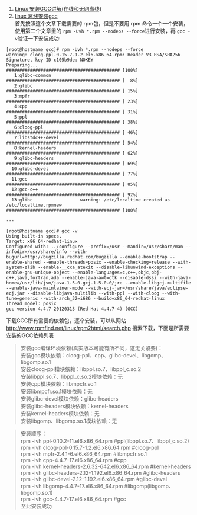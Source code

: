 1. [Linux 安装GCC讲解(在线和无网离线)](https://www.cnblogs.com/xuliangxing/p/7132018.html)  
2. [linux 离线安装gcc](https://blog.csdn.net/hjbcww/article/details/72761066)  
首先按照这个文章下载需要的 rpm包，但是不要用 rpm 命令一个一个安装，使用第二个文章里的 `rpm -Uvh *.rpm --nodeps --force`进行安装，再 `gcc -v`验证一下安装成功:

```
[root@hostname gcc]# rpm -Uvh *.rpm --nodeps --force
warning: cloog-ppl-0.15.7-1.2.el6.x86_64.rpm: Header V3 RSA/SHA256 Signature, key ID c105b9de: NOKEY
Preparing...                ########################################### [100%]
   1:glibc-common           ########################################### [  8%]
   2:glibc                  ########################################### [ 15%]
   3:mpfr                   ########################################### [ 23%]
   4:cpp                    ########################################### [ 31%]
   5:ppl                    ########################################### [ 38%]
   6:cloog-ppl              ########################################### [ 46%]
   7:libstdc++-devel        ########################################### [ 54%]
   8:kernel-headers         ########################################### [ 62%]
   9:glibc-headers          ########################################### [ 69%]
  10:glibc-devel            ########################################### [ 77%]
  11:gcc                    ########################################### [ 85%]
  12:gcc-c++                ########################################### [ 92%]
  13:glibc                  warning: /etc/localtime created as /etc/localtime.rpmnew
########################################### [100%]

---

[root@hostname gcc]# gcc -v
Using built-in specs.
Target: x86_64-redhat-linux
Configured with: ../configure --prefix=/usr --mandir=/usr/share/man --infodir=/usr/share/info --with-bugurl=http://bugzilla.redhat.com/bugzilla --enable-bootstrap --enable-shared --enable-threads=posix --enable-checking=release --with-system-zlib --enable-__cxa_atexit --disable-libunwind-exceptions --enable-gnu-unique-object --enable-languages=c,c++,objc,obj-c++,java,fortran,ada --enable-java-awt=gtk --disable-dssi --with-java-home=/usr/lib/jvm/java-1.5.0-gcj-1.5.0.0/jre --enable-libgcj-multifile --enable-java-maintainer-mode --with-ecj-jar=/usr/share/java/eclipse-ecj.jar --disable-libjava-multilib --with-ppl --with-cloog --with-tune=generic --with-arch_32=i686 --build=x86_64-redhat-linux
Thread model: posix
gcc version 4.4.7 20120313 (Red Hat 4.4.7-4) (GCC) 

```


下载GCC所有需要的依赖包，逐个安装，可以从网站 http://www.rpmfind.net/linux/rpm2html/search.php 搜索下载，下面是所需要安装的GCC依赖列表

> 安装gcc编译环境依赖(真实版本可能有所不同，这无关紧要)：  
安装gcc模块依赖：cloog-ppl、cpp、glibc-devel、libgomp、libgomp.so.1  
安装cloog-ppl模块依赖：libppl.so.7、libppl_c.so.2  
安装libppl.so.7、libppl_c.so.2模块依赖：无  
安装cpp模块依赖：libmpcfr.so.1  
安装libmpcfr.so.1模块依赖：无  
安装glibc-devel模块依赖：glibc-headers  
安装glibc-headers模块依赖：kernel-headers  
安装kernel-headers模块依赖：无  
安装libgomp、libgomp.so.1模块依赖：无  

> 安装顺序：  
rpm -ivh ppl-0.10.2-11.el6.x86_64.rpm                          #ppl(libppl.so.7、libppl_c.so.2)  
rpm -ivh cloog-ppl-0.15.7-1.2.el6.x86_64.rpm                   #cloog-ppl  
rpm -ivh mpfr-2.4.1-6.el6.x86_64.rpm                           #libmpcfr.so.1  
rpm -ivh cpp-4.4.7-17.el6.x86_64.rpm                           #cpp  
rpm -ivh kernel-headers-2.6.32-642.el6.x86_64.rpm              #kernel-headers  
rpm -ivh glibc-headers-2.12-1.192.el6.x86_64.rpm               #glibc-headers  
rpm -ivh glibc-devel-2.12-1.192.el6.x86_64.rpm                 #glibc-devel  
rpm -ivh libgomp-4.4.7-17.el6.x86_64.rpm                       #libgomp(libgomp、libgomp.so.1)  
rpm -ivh gcc-4.4.7-17.el6.x86_64.rpm                           #gcc  
至此安装成功  
